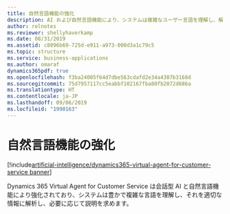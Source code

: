 ```yaml
---
title: 自然言語機能の強化
description: AI および自然言語機能により、システムは複雑なユーザー言語を理解し、解析することができます。
author: relnotes
ms.reviewer: shellyhaverkamp
ms.date: 08/31/2019
ms.assetid: c8096b69-725d-e911-a973-000d3a1c79c5
ms.topic: structure
ms.service: business-applications
ms.author: omaraf
dynamics365pdf: true
ms.openlocfilehash: f3ba24005f64d7dbe563cdafd2e34a4307b3168d
ms.sourcegitcommit: 75d7957117cc5eabbf102167fba80fb2072d686a
ms.translationtype: HT
ms.contentlocale: ja-JP
ms.lasthandoff: 09/06/2019
ms.locfileid: "1990163"
---
```

# <a name="enhanced-natural-language-capabilities"></a>自然言語機能の強化

[!include[artificial-intelligence/dynamics365-virtual-agent-for-customer-service banner](../includes/artificial-intelligence/dynamics365-virtual-agent-for-customer-service.md)]

<!--structure start-->
Dynamics 365 Virtual Agent for Customer Service は会話型 AI と自然言語機能により強化されており、システムは豊かで複雑な言語を理解し、それを適切な情報に解析し、必要に応じて説明を求めます。
<!--structure end-->



